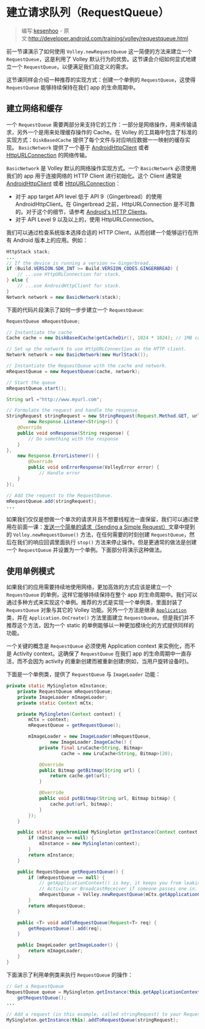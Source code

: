 # 建立请求队列（RequestQueue）

> 编写:[kesenhoo](https://github.com/kesenhoo) - 原文:<http://developer.android.com/training/volley/requestqueue.html>

前一节课演示了如何使用 `Volley.newRequestQueue` 这一简便的方法来建立一个`RequestQueue`，这是利用了 Volley 默认行为的优势。这节课会介绍如何显式地建立一个 `RequestQueue`，以便满足我们自定义的需求。

这节课同样会介绍一种推荐的实现方式：创建一个单例的 `RequestQueue`，这使得 `RequestQueue` 能够持续保持在我们 app 的生命周期中。

## 建立网络和缓存

一个 `RequestQueue` 需要两部分来支持它的工作：一部分是网络操作，用来传输请求，另外一个是用来处理缓存操作的 Cache。在 Volley 的工具箱中包含了标准的实现方式：`DiskBasedCache` 提供了每个文件与对应响应数据一一映射的缓存实现。 `BasicNetwork` 提供了一个基于 [AndroidHttpClient](http://developer.android.com/reference/android/net/http/AndroidHttpClient.html) 或者 [HttpURLConnection](http://developer.android.com/reference/java/net/HttpURLConnection.html) 的网络传输。

`BasicNetwork` 是 Volley 默认的网络操作实现方式。一个 `BasicNetwork` 必须使用我们的 app 用于连接网络的 HTTP Client 进行初始化。这个 Client 通常是[AndroidHttpClient](http://developer.android.com/reference/android/net/http/AndroidHttpClient.html) 或者 [HttpURLConnection](http://developer.android.com/reference/java/net/HttpURLConnection.html)：

* 对于 app target API level 低于 API 9（Gingerbread）的使用 AndroidHttpClient。在 Gingerbread 之前，HttpURLConnection 是不可靠的。对于这个的细节，请参考 [Android's HTTP Clients](http://android-developers.blogspot.com/2011/09/androids-http-clients.html)。
* 对于 API Level 9 以及以上的，使用 HttpURLConnection。

我们可以通过检查系统版本选择合适的 HTTP Client，从而创建一个能够运行在所有 Android 版本上的应用。例如：

```java
HttpStack stack;
...
// If the device is running a version >= Gingerbread...
if (Build.VERSION.SDK_INT >= Build.VERSION_CODES.GINGERBREAD) {
    // ...use HttpURLConnection for stack.
} else {
    // ...use AndroidHttpClient for stack.
}
Network network = new BasicNetwork(stack);
```

下面的代码片段演示了如何一步步建立一个 `RequestQueue`:

```java
RequestQueue mRequestQueue;

// Instantiate the cache
Cache cache = new DiskBasedCache(getCacheDir(), 1024 * 1024); // 1MB cap

// Set up the network to use HttpURLConnection as the HTTP client.
Network network = new BasicNetwork(new HurlStack());

// Instantiate the RequestQueue with the cache and network.
mRequestQueue = new RequestQueue(cache, network);

// Start the queue
mRequestQueue.start();

String url ="http://www.myurl.com";

// Formulate the request and handle the response.
StringRequest stringRequest = new StringRequest(Request.Method.GET, url,
        new Response.Listener<String>() {
    @Override
    public void onResponse(String response) {
        // Do something with the response
    }
},
    new Response.ErrorListener() {
        @Override
        public void onErrorResponse(VolleyError error) {
            // Handle error
    }
});

// Add the request to the RequestQueue.
mRequestQueue.add(stringRequest);
...
```

如果我们仅仅是想做一个单次的请求并且不想要线程池一直保留，我们可以通过使用在前面一课：[发送一个简单的请求（Sending a Simple Request）](simple.html)文章中提到的 `Volley.newRequestQueue()` 方法，在任何需要的时刻创建 `RequestQueue`，然后在我们的响应回调里面执行 `stop()` 方法来停止操作。但是更通常的做法是创建一个 `RequestQueue` 并设置为一个单例。下面部分将演示这种做法。

## 使用单例模式

如果我们的应用需要持续地使用网络，更加高效的方式应该是建立一个 `RequestQueue` 的单例，这样它能够持续保持在整个 app 的生命周期中。我们可以通过多种方式来实现这个单例。推荐的方式是实现一个单例类，里面封装了 `RequestQueue` 对象与其它的 Volley 功能。另外一个方法是继承 [`Application`](http://developer.android.com/reference/android/app/Application.html) 类，并在 `Application.OnCreate()` 方法里面建立 `RequestQueue`。但是我们并不推荐这个方法，因为一个 static 的单例能够以一种更加模块化的方式提供同样的功能。

一个关键的概念是 `RequestQueue` 必须使用 Application context 来实例化，而不是 Activity context。这确保了 `RequestQueue` 在我们 app 的生命周期中一直存活，而不会因为 activity 的重新创建而被重新创建(例如，当用户旋转设备时)。

下面是一个单例类，提供了 `RequestQueue` 与 `ImageLoader` 功能：

```java
private static MySingleton mInstance;
    private RequestQueue mRequestQueue;
    private ImageLoader mImageLoader;
    private static Context mCtx;

    private MySingleton(Context context) {
        mCtx = context;
        mRequestQueue = getRequestQueue();

        mImageLoader = new ImageLoader(mRequestQueue,
                new ImageLoader.ImageCache() {
            private final LruCache<String, Bitmap>
                    cache = new LruCache<String, Bitmap>(20);

            @Override
            public Bitmap getBitmap(String url) {
                return cache.get(url);
            }

            @Override
            public void putBitmap(String url, Bitmap bitmap) {
                cache.put(url, bitmap);
            }
        });
    }

    public static synchronized MySingleton getInstance(Context context) {
        if (mInstance == null) {
            mInstance = new MySingleton(context);
        }
        return mInstance;
    }

    public RequestQueue getRequestQueue() {
        if (mRequestQueue == null) {
            // getApplicationContext() is key, it keeps you from leaking the
            // Activity or BroadcastReceiver if someone passes one in.
            mRequestQueue = Volley.newRequestQueue(mCtx.getApplicationContext());
        }
        return mRequestQueue;
    }

    public <T> void addToRequestQueue(Request<T> req) {
        getRequestQueue().add(req);
    }

    public ImageLoader getImageLoader() {
        return mImageLoader;
    }
}
```

下面演示了利用单例类来执行 `RequestQueue` 的操作：

```java
// Get a RequestQueue
RequestQueue queue = MySingleton.getInstance(this.getApplicationContext()).
    getRequestQueue();
...

// Add a request (in this example, called stringRequest) to your RequestQueue.
MySingleton.getInstance(this).addToRequestQueue(stringRequest);
```








